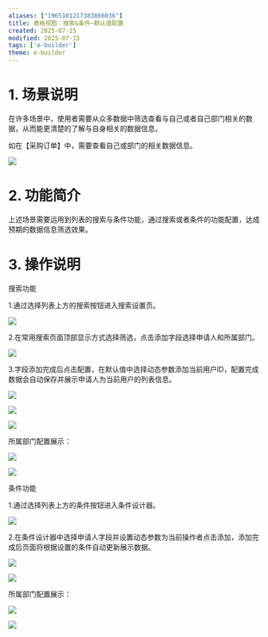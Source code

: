 ```yaml
---
aliases: ["1965101217383866036"]
title: 表格视图：搜索&条件—默认值配置
created: 2025-07-15
modified: 2025-07-15
tags: ['e-builder']
theme: e-builder
---
```


# 1. 场景说明

在许多场景中，使用者需要从众多数据中筛选查看与自己或者自己部门相关的数据，从而能更清楚的了解与自身相关的数据信息。

如在【采购订单】中，需要查看自己或部门的相关数据信息。

![](3e0f8741f7ba13488e9740cdcf5c1e9e.jpg)

# 2. 功能简介

上述场景需要运用到列表的搜索与条件功能，通过搜索或者条件的功能配置，达成预期的数据信息筛选效果。

# 3. 操作说明

搜索功能

1.通过选择列表上方的搜索按钮进入搜索设置页。

![](c4d255eb10f8e9fd67e18ab3ed20b611.jpg)

2.在常用搜索页面顶部显示方式选择筛选，点击添加字段选择申请人和所属部门。

![](35a612f3b8e761b7646ea1d29de0baca.jpg)

3.字段添加完成后点击配置，在默认值中选择动态参数添加当前用户ID，配置完成数据会自动保存并展示申请人为当前用户的列表信息。

![](76e265b9954510a4df429a40ecc19e86.jpg)

![](ebec148c7c7f2800cd59007f2de2bfb1.jpg)

![](2a3703e5acda85f3b92e073a10ae2db9.jpg)

所属部门配置展示：

![](c56a663528cf5e9b07c88e69e476ef00.jpg)

![](f46ccfe4630566447d36783a840ebc3c.jpg)

条件功能

1.通过选择列表上方的条件按钮进入条件设计器。

![](a0d7377220016c4679705a580522a0b9.jpg)

2.在条件设计器中选择申请人字段并设置动态参数为当前操作者点击添加，添加完成后页面将根据设置的条件自动更新展示数据。

![](c9641ea0447cab30f8006fd1fe0b95c4.jpg)

![](7bfafc4cb829ff5db03450c71c31122e.jpg)

所属部门配置展示：

![](63a62ccefba3d27ea52a8b207f13ef5a.jpg)

![](2901d4e8946ef4c5ce5e7a8a0729323a.jpg)